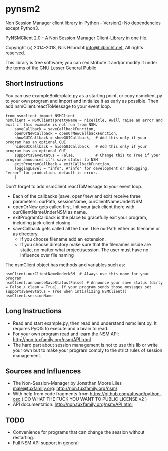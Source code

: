 # pynsm2
Non Session Manager client library in Python - Version2: No dependencies except Python3.

PyNSMClient 2.0 -  A Non Session Manager Client-Library in one file.

Copyright (c) 2014-2018, Nils Hilbricht <info@hilbricht.net>, All rights reserved.

This library is free software; you can redistribute it and/or modify it under the terms of the GNU Lesser General Public

## Short Instructions
You can use exampleBoilerplate.py as a starting point, or copy nsmclient.py to your own program and import and initialize it as early as possible.
Then add nsmClient.reactToMessage to your event loop.

    from nsmclient import NSMClient
    nsmClient = NSMClient(prettyName = niceTitle, #will raise an error and exit if this example is not run from NSM.
        saveCallback = saveCallbackFunction,
        openOrNewCallback = openOrNewCallbackFunction,
        showGUICallback = showGUICallback,  # Add this only if your program has an optional GUI
        hideGUICallback = hideGUICallback,  # Add this only if your program has an optional GUI
        supportsSaveStatus = False,         # Change this to True if your program announces it's save status to NSM
        exitProgramCallback = exitCallbackFunction,
        loggingLevel = "info", #"info" for development or debugging, "error" for production. default is error.
        )


Don't forget to add nsmClient.reactToMessage to your event loop.

* Each of the callbacks (save, open/new and exit) receive three parameters: ourPath, sessionName, ourClientNameUnderNSM.
* openOrNew gets called first. Init your jack client there with ourClientNameUnderNSM as name.
* exitProgramCallback is the place to gracefully exit your program, including jack-client closing.
* saveCallback gets called all the time. Use ourPath either as filename or as directory.
    * If you choose filename add an extension.
    * If you choose directory make sure that the filenames inside are static, no matter what project/session. The user must have no influence over file naming

The nsmClient object has methods and variables such as:

    nsmClient.ourClientNameUnderNSM  # Always use this name for your program
    nsmClient.announceSaveStatus(False) # Announce your save status (dirty = False / clean = True), If your program sends those messages set supportsSaveStatus = True when intializing NSMClient()
    nsmClient.sessionName

## Long Instructions
* Read and start example.py, then read and understand nsmclient.py. It requires PyQt5 to execute and a brain to read.
* For your own program read and learn the NSM API: http://non.tuxfamily.org/nsm/API.html
* The hard part about session management is not to use this lib or write your own but to make your program comply to the strict rules of session management.

## Sources and Influences
* The Non-Session-Manager by Jonathan Moore Liles <male@tuxfamily.org>: http://non.tuxfamily.org/nsm/
* With help from code fragments from https://github.com/attwad/python-osc ( DO WHAT THE FUCK YOU WANT TO PUBLIC LICENSE v2 )
* API documentation: http://non.tuxfamily.org/nsm/API.html

## TODO
* Convenience for programs that can change the session without restarting.
* Full NSM API support in general
